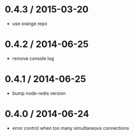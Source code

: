0.4.3 / 2015-03-20
==================
* use orange repo

0.4.2 / 2014-06-25
==================
* remove console log

0.4.1 / 2014-06-25
==================
* bump node-redis version

0.4.0 / 2014-06-24
==================
* error control when too many simultaneous connections 